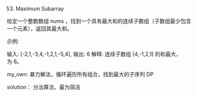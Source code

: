 053. Maximum Subarray

给定一个整数数组 nums ，找到一个具有最大和的连续子数组（子数组最少包含一个元素），返回其最大和。

示例:

输入: [-2,1,-3,4,-1,2,1,-5,4],
输出: 6
解释: 连续子数组 [4,-1,2,1] 的和最大，为 6。

my_own:
暴力解法，循环遍历所有组合，找到最大的子序列
DP

solution：
分治算法，最为简洁

